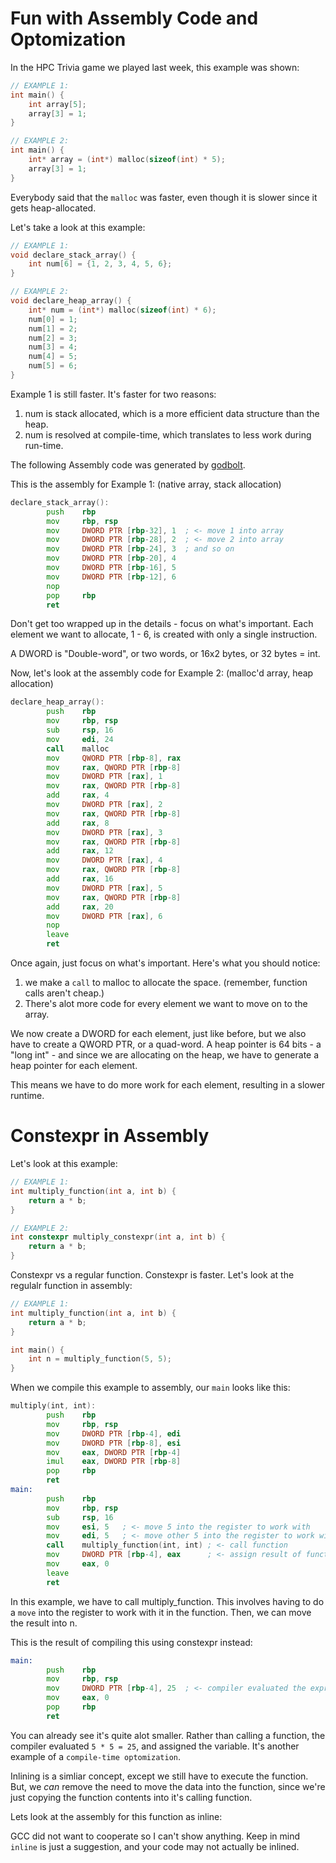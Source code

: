 # Fun with Assembly Code and Optomization

In the HPC Trivia game we played last week, this example was shown:
```cpp
// EXAMPLE 1:
int main() {
    int array[5];
    array[3] = 1;
}

// EXAMPLE 2:
int main() {
    int* array = (int*) malloc(sizeof(int) * 5);
    array[3] = 1;
}
```
Everybody said that the `malloc` was faster, even though it is slower since it gets heap-allocated. 

Let's take a look at this example:
```cpp
// EXAMPLE 1:
void declare_stack_array() {
    int num[6] = {1, 2, 3, 4, 5, 6};
}

// EXAMPLE 2:
void declare_heap_array() {
    int* num = (int*) malloc(sizeof(int) * 6);
    num[0] = 1;
    num[1] = 2;
    num[2] = 3;
    num[3] = 4;
    num[4] = 5;
    num[5] = 6;
}
```
Example 1 is still faster. It's faster for two reasons:
1. num is stack allocated, which is a more efficient data structure than the heap.
2. num is resolved at compile-time, which translates to less work during run-time. 

The following Assembly code was generated by [godbolt](https://godbolt.org/).

This is the assembly for Example 1: (native array, stack allocation)
```asm
declare_stack_array():
     	push    rbp
        mov     rbp, rsp
        mov     DWORD PTR [rbp-32], 1  ; <- move 1 into array
        mov     DWORD PTR [rbp-28], 2  ; <- move 2 into array
        mov     DWORD PTR [rbp-24], 3  ; and so on
        mov     DWORD PTR [rbp-20], 4
        mov     DWORD PTR [rbp-16], 5
        mov     DWORD PTR [rbp-12], 6
        nop
        pop     rbp
        ret
```
Don't get too wrapped up in the details - focus on what's important. Each element we want to allocate, 1 - 6, is created with only a single instruction. 

A DWORD is "Double-word", or two words, or 16x2 bytes, or 32 bytes = int.

Now, let's look at the assembly code for Example 2: (malloc'd array, heap allocation)
```asm
declare_heap_array():
        push    rbp
        mov     rbp, rsp
        sub     rsp, 16
        mov     edi, 24
        call    malloc
        mov     QWORD PTR [rbp-8], rax
        mov     rax, QWORD PTR [rbp-8]
        mov     DWORD PTR [rax], 1
        mov     rax, QWORD PTR [rbp-8]
        add     rax, 4
        mov     DWORD PTR [rax], 2
        mov     rax, QWORD PTR [rbp-8]
        add     rax, 8
        mov     DWORD PTR [rax], 3
        mov     rax, QWORD PTR [rbp-8]
        add     rax, 12
        mov     DWORD PTR [rax], 4
        mov     rax, QWORD PTR [rbp-8]
        add     rax, 16
        mov     DWORD PTR [rax], 5
        mov     rax, QWORD PTR [rbp-8]
        add     rax, 20
        mov     DWORD PTR [rax], 6
        nop
        leave
        ret
```
Once again, just focus on what's important. Here's what you should notice:
1. we make a `call` to malloc to allocate the space. (remember, function calls aren't cheap.)
2. There's alot more code for every element we want to move on to the array. 

We now create a DWORD for each element, just like before, but we also have to create a QWORD PTR, or a quad-word. A heap pointer is 64 bits - a "long int" - and since we are allocating on the heap, we have to generate a heap pointer for each element. 

This means we have to do more work for each element, resulting in a slower runtime. 

# Constexpr in Assembly

Let's look at this example:
```cpp
// EXAMPLE 1:
int multiply_function(int a, int b) {
    return a * b;
}

// EXAMPLE 2:
int constexpr multiply_constexpr(int a, int b) {
    return a * b;
}
```
Constexpr vs a regular function. Constexpr is faster. Let's look at the regulalr function in assembly:
```cpp
// EXAMPLE 1:
int multiply_function(int a, int b) {
    return a * b;
}

int main() {
    int n = multiply_function(5, 5);
}
```
When we compile this example to assembly, our `main` looks like this:
```asm
multiply(int, int):
        push    rbp
        mov     rbp, rsp
        mov     DWORD PTR [rbp-4], edi
        mov     DWORD PTR [rbp-8], esi
        mov     eax, DWORD PTR [rbp-4]
        imul    eax, DWORD PTR [rbp-8]
        pop     rbp
        ret
main:
        push    rbp
        mov     rbp, rsp
        sub     rsp, 16
        mov     esi, 5   ; <- move 5 into the register to work with
        mov     edi, 5   ; <- move other 5 into the register to work with
        call    multiply_function(int, int) ; <- call function
        mov     DWORD PTR [rbp-4], eax      ; <- assign result of function
        mov     eax, 0
        leave
        ret
```
In this example, we have to call multiply_function. This involves having to do a `move` into the register to work with it in the function. Then, we can move the result into n. 

This is the result of compiling this using constexpr instead:
```asm
main:
        push    rbp
        mov     rbp, rsp
        mov     DWORD PTR [rbp-4], 25  ; <- compiler evaluated the expression as 25, and assigned (1 instruction)
        mov     eax, 0
        pop     rbp
        ret
```
You can already see it's quite alot smaller. Rather than calling a function, the compiler evaluated `5 * 5 = 25`, and assigned the variable. It's another example of a `compile-time optomization`. 

Inlining is a simliar concept, except we still have to execute the function. But, we *can* remove the need to move the data into the function, since we're just copying the function contents into it's calling function. 

Lets look at the assembly for this function as inline:

GCC did not want to cooperate so I can't show anything. Keep in mind `inline` is just a suggestion, and your code may not actually be inlined. 
